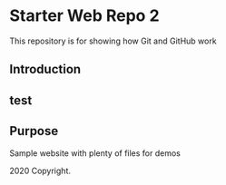 # Starter Web Repo 2

This repository is for showing how Git and GitHub work

## Introduction

## test

## Purpose

Sample website with plenty of files for demos

2020 Copyright.